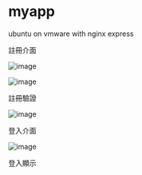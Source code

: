 # myapp
ubuntu on vmware with nginx express

註冊介面

![image](https://github.com/maxinechao/myapp/blob/main/%E8%A8%BB%E5%86%8A%E5%9C%96.jpg)


![image](https://github.com/maxinechao/myapp/blob/main/%E5%89%8D%E7%AB%AF%E9%A9%97%E8%AD%89.jpgl)

註冊驗證

![image](https://github.com/maxinechao/myapp/blob/main/%E7%99%BB%E5%85%A5%E5%9C%96.jpg)

登入介面


![image](https://github.com/maxinechao/myapp/blob/main/%E7%99%BB%E5%85%A5%E9%A1%AF%E7%A4%BA.jpg)


登入顯示
